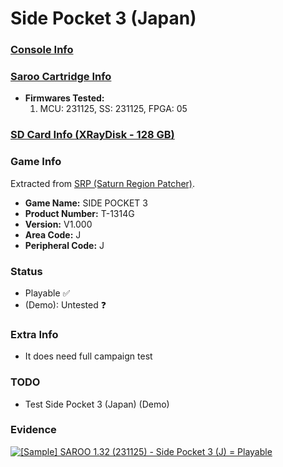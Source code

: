 # Side Pocket 3 (Japan)

### [Console Info](../../../../Info/Consoles/VA13/README.md)

### [Saroo Cartridge Info](../../../../Info/Cartridges/RetroGameParadiseStore/1.32F/README.md)

- <b>Firmwares Tested:</b>
  1. MCU: 231125, SS: 231125, FPGA: 05

### [SD Card Info (XRayDisk - 128 GB)](../../../../Info/SdCards/XRayDisk/128GB/fat32/README.md)

### Game Info

Extracted from [SRP (Saturn Region Patcher)](https://segaxtreme.net/resources/saturn-region-patcher.81/download).

- <b>Game Name:</b> SIDE POCKET 3
- <b>Product Number:</b> T-1314G
- <b>Version:</b> V1.000
- <b>Area Code:</b> J
- <b>Peripheral Code:</b> J

### Status

- Playable :white_check_mark:
- (Demo): Untested :question:

### Extra Info

- It does need full campaign test

### TODO

- Test Side Pocket 3 (Japan) (Demo)

### Evidence

[![[Sample] SAROO 1.32 (231125) - Side Pocket 3 (J) = Playable](https://img.youtube.com/vi/RzHp3JTSVI4/0.jpg)](https://www.youtube.com/watch?v=RzHp3JTSVI4)
